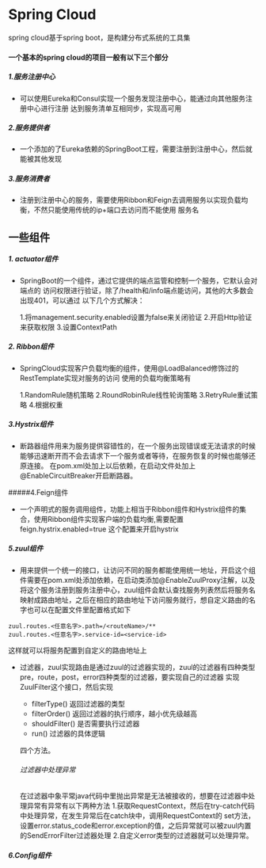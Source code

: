 
# Spring Cloud

spring cloud基于spring boot，是构建分布式系统的工具集

#### 一个基本的spring cloud的项目一般有以下三个部分

##### 1.服务注册中心
*   可以使用Eureka和Consul实现一个服务发现注册中心，能通过向其他服务注册中心进行注册
    达到服务清单互相同步，实现高可用
    
##### 2.服务提供者
*   一个添加的了Eureka依赖的SpringBoot工程，需要注册到注册中心，然后就能被其他发现

##### 3.服务消费者
*    注册到注册中心的服务，需要使用Ribbon和Feign去调用服务以实现负载均衡，不然只能使用传统的ip+端口去访问而不能使用
服务名


## 一些组件

##### 1. actuator组件

*   SpringBoot的一个组件，通过它提供的端点监管和控制一个服务，它默认会对端点的
访问权限进行验证，除了/health和/info端点能访问，其他的大多数会出现401，可以通过
以下几个方式解决：

    1.将management.security.enabled设置为false来关闭验证
    2.开启Http验证来获取权限
    3.设置ContextPath

##### 2. Ribbon组件

*   SpringCloud实现客户负载均衡的组件，使用@LoadBalanced修饰过的RestTemplate实现对服务的访问
使用的负载均衡策略有

    1.RandomRule随机策略
    2.RoundRobinRule线性轮询策略
    3.RetryRule重试策略
    4.根据权重
	
##### 3.Hystrix组件

*    断路器组件用来为服务提供容错性的，在一个服务出现错误或无法请求的时候能够迅速断开而不会去请求下一个服务或者等待，在服务恢复的时候也能够还原连接。
 在pom.xml处加上以后依赖，在启动文件处加上@EnableCircuitBreaker开启断路器。

#####4.Feign组件

*    一个声明式的服务调用组件，功能上相当于Ribbon组件和Hystrix组件的集合，使用Ribbon组件实现客户端的负载均衡,需要配置
 feign.hystrix.enabled=true  这个配置来开启hystrix
    
##### 5.zuul组件
*    用来提供一个统一的接口，让访问不同的服务都能使用统一地址，开启这个组件需要在pom.xml处添加依赖，在启动类添加@EnableZuulProxy注解，以及将这个服务注册到服务注册中心，zuul组件会默认查找服务列表然后将服务名映射成路由地址，之后在相应的路由地址下访问服务就行，想自定义路由的名字也可以在配置文件里配置格式如下

    zuul.routes.<任意名字>.path=/<routeName>/**
    zuul.routes.<任意名字>.service-id=<service-id>
  
这样就可以将服务配置到自定义的路由地址上

*    过滤器，zuul实现路由是通过zuul的过滤器实现的，zuul的过滤器有四种类型pre，route，post，error四种类型的过滤器，要实现自己的过滤器
实现ZuulFilter这个接口，然后实现
     
     *    filterType()   返回过滤器的类型
     *    filterOrder()  返回过滤器的执行顺序，越小优先级越高
     *    shouldFilter() 是否需要执行过滤器
     *    run()          过滤器的具体逻辑
     
        四个方法。
 
     ###### 过滤器中处理异常
     
     在过滤器中象平常java代码中里抛出异常是无法被接收的，想要在过滤器中处理异常有异常有以下两种方法
     1.获取RequestContext，然后在try-catch代码中处理异常，在发生异常后在catch块中，调用RequestContext的
     set方法，设置error.status_code和error.exception的值，之后异常就可以被zuul内置的SendErrorFilter过滤器处理
     2.自定义error类型的过滤器就可以处理异常。
 
 ##### 6.Config组件
 
